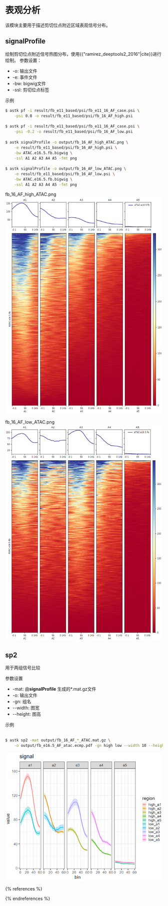 # 表观分析

该模块主要用于描述剪切位点附近区域表观信号分布。

## signalProfile

绘制剪切位点附近信号热图分布，使用{{"ramirez_deeptools2_2016"|cite}}进行绘制。
参数设置：

* -o: 输出文件
* -e: 事件文件
* -bw: bigwig文件
* -ssl: 剪切位点标签

示例

```bash
$ astk pf -i result/fb_e11_based/psi/fb_e11_16_AF_case.psi \
    -psi 0.8 -o result/fb_e11_based/psi/fb_16_AF_high.psi

$ astk pf -i result/fb_e11_based/psi/fb_e11_16_AF_case.psi \
    -psi -0.2 -o result/fb_e11_based/psi/fb_16_AF_low.psi

$ astk signalProfile -o output/fb_16_AF_high_ATAC.png \
    -e result/fb_e11_based/psi/fb_16_AF_high.psi \
    -bw ATAC.e16.5.fb.bigwig \
    -ssl A1 A2 A3 A4 A5 -fmt png

$ astk signalProfile -o output/fb_16_AF_low_ATAC.png \
    -e result/fb_e11_based/psi/fb_16_AF_low.psi \
    -bw ATAC.e16.5.fb.bigwig \
    -ssl A1 A2 A3 A4 A5 -fmt png
```

fb_16_AF_high_ATAC.png
![AF_high.png](../../gitbook/images/AF_high.png)

fb_16_AF_low_ATAC.png
![AF_low.png](../../gitbook/images/AF_low.png)

## sp2

用于两组信号比较

参数设置

* -mat: 由**signalProfile** 生成的*.mat.gz文件
* -o: 输出文件
* -gn: 组名
* --width: 图宽
* --height: 图高

示例

```bash

$ astk sp2 -mat output/fb_16_AF_*_ATAC.mat.gz \
    -o output/fb_e16.5_AF_atac.ecmp.pdf -gn high low --width 10 --height 8 
```

![AF_high.png](../../gitbook/images/AF_high_vs_low.png)

{% references %}

{% endreferences %}
